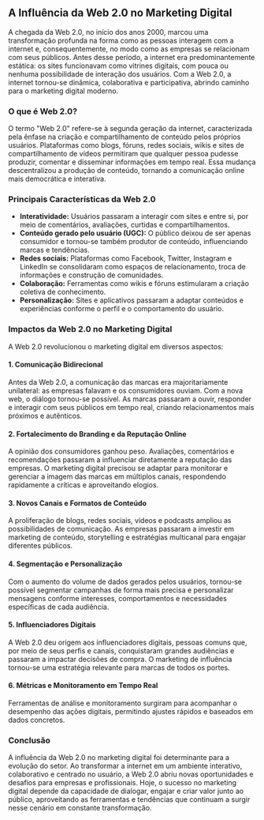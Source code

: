
## A Influência da Web 2.0 no Marketing Digital

A chegada da Web 2.0, no início dos anos 2000, marcou uma transformação profunda na forma como as pessoas interagem com a internet e, consequentemente, no modo como as empresas se relacionam com seus públicos. Antes desse período, a internet era predominantemente estática: os sites funcionavam como vitrines digitais, com pouca ou nenhuma possibilidade de interação dos usuários. Com a Web 2.0, a internet tornou-se dinâmica, colaborativa e participativa, abrindo caminho para o marketing digital moderno.

### O que é Web 2.0?

O termo "Web 2.0" refere-se à segunda geração da internet, caracterizada pela ênfase na criação e compartilhamento de conteúdo pelos próprios usuários. Plataformas como blogs, fóruns, redes sociais, wikis e sites de compartilhamento de vídeos permitiram que qualquer pessoa pudesse produzir, comentar e disseminar informações em tempo real. Essa mudança descentralizou a produção de conteúdo, tornando a comunicação online mais democrática e interativa.

### Principais Características da Web 2.0

- **Interatividade:** Usuários passaram a interagir com sites e entre si, por meio de comentários, avaliações, curtidas e compartilhamentos.
- **Conteúdo gerado pelo usuário (UGC):** O público deixou de ser apenas consumidor e tornou-se também produtor de conteúdo, influenciando marcas e tendências.
- **Redes sociais:** Plataformas como Facebook, Twitter, Instagram e LinkedIn se consolidaram como espaços de relacionamento, troca de informações e construção de comunidades.
- **Colaboração:** Ferramentas como wikis e fóruns estimularam a criação coletiva de conhecimento.
- **Personalização:** Sites e aplicativos passaram a adaptar conteúdos e experiências conforme o perfil e o comportamento do usuário.

### Impactos da Web 2.0 no Marketing Digital

A Web 2.0 revolucionou o marketing digital em diversos aspectos:

#### 1. Comunicação Bidirecional

Antes da Web 2.0, a comunicação das marcas era majoritariamente unilateral: as empresas falavam e os consumidores ouviam. Com a nova web, o diálogo tornou-se possível. As marcas passaram a ouvir, responder e interagir com seus públicos em tempo real, criando relacionamentos mais próximos e autênticos.

#### 2. Fortalecimento do Branding e da Reputação Online

A opinião dos consumidores ganhou peso. Avaliações, comentários e recomendações passaram a influenciar diretamente a reputação das empresas. O marketing digital precisou se adaptar para monitorar e gerenciar a imagem das marcas em múltiplos canais, respondendo rapidamente a críticas e aproveitando elogios.

#### 3. Novos Canais e Formatos de Conteúdo

A proliferação de blogs, redes sociais, vídeos e podcasts ampliou as possibilidades de comunicação. As empresas passaram a investir em marketing de conteúdo, storytelling e estratégias multicanal para engajar diferentes públicos.

#### 4. Segmentação e Personalização

Com o aumento do volume de dados gerados pelos usuários, tornou-se possível segmentar campanhas de forma mais precisa e personalizar mensagens conforme interesses, comportamentos e necessidades específicas de cada audiência.

#### 5. Influenciadores Digitais

A Web 2.0 deu origem aos influenciadores digitais, pessoas comuns que, por meio de seus perfis e canais, conquistaram grandes audiências e passaram a impactar decisões de compra. O marketing de influência tornou-se uma estratégia relevante para marcas de todos os portes.

#### 6. Métricas e Monitoramento em Tempo Real

Ferramentas de análise e monitoramento surgiram para acompanhar o desempenho das ações digitais, permitindo ajustes rápidos e baseados em dados concretos.

### Conclusão

A influência da Web 2.0 no marketing digital foi determinante para a evolução do setor. Ao transformar a internet em um ambiente interativo, colaborativo e centrado no usuário, a Web 2.0 abriu novas oportunidades e desafios para empresas e profissionais. Hoje, o sucesso no marketing digital depende da capacidade de dialogar, engajar e criar valor junto ao público, aproveitando as ferramentas e tendências que continuam a surgir nesse cenário em constante transformação.
```
